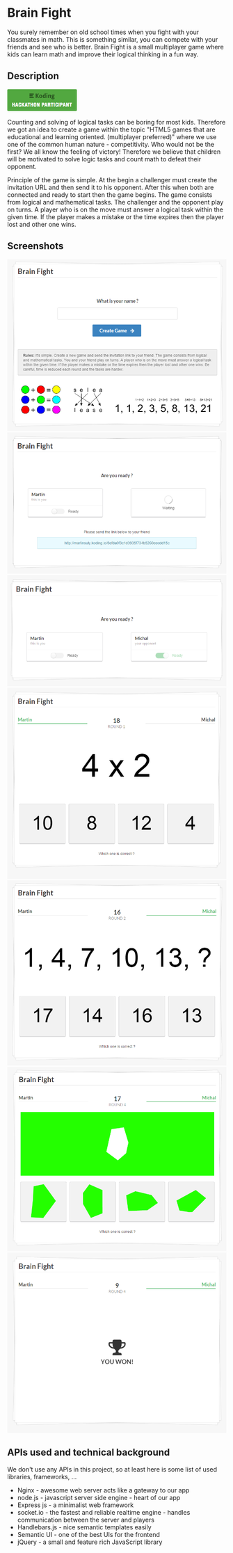 # Brain Fight

You surely remember on old school times when you fight with your classmates in math. This is something similar, you can
compete with your friends and see who is better. Brain Fight is a small multiplayer game where kids can learn math and improve
their logical thinking in a fun way.


## Description

[![Koding Hackathon](/images/badge.png?raw=true "Koding Hackathon")](https://koding.com/Hackathon)

Counting and solving of logical tasks can be boring for most kids. Therefore we got an idea
to create a game within the topic "HTML5 games that are educational and learning oriented. (multiplayer preferred)"
where we use one of the common human nature - competitivity. Who would not be the first?
We all know the feeling of victory! Therefore we believe that children will be motivated to solve
logic tasks and count math to defeat their opponent.

Principle of the game is simple. At the begin a challenger must create the invitation URL and
then send it to his opponent. After this when both are connected and ready to start then the game begins.
The game consists from logical and mathematical tasks. The challenger and the opponent play on turns.
A player who is on the move must answer a logical task within the given time. If the player makes
a mistake or the time expires then the player lost and other one wins.


## Screenshots

![Create game](/images/bf_1.png?raw=true "Create game")
![Waiting for player](/images/bf_2.png?raw=true "Waiting for player")
![Are you ready](/images/bf_3.png?raw=true "Are you ready")
![Math task](/images/bf_4.png?raw=true "Math task")
![Sequence task](/images/bf_5.png?raw=true "Sequence task")
![Imagination task](/images/bf_6.png?raw=true "Imagination task")
![Game over](/images/bf_7.png?raw=true "Game over")


## APIs used and technical background

We don't use any APIs in this project, so at least here is some list of used libraries, frameworks, ...

* Nginx - awesome web server acts like a gateway to our app
* node.js - javascript server side engine - heart of our app
* Express js - a minimalist web framework
* socket.io - the fastest and reliable realtime engine - handles communication between the server and players
* Handlebars.js - nice semantic templates easily
* Semantic UI - one of the best UIs for the frontend
* jQuery - a small and feature rich JavaScript library

